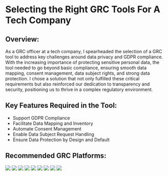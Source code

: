 # Selecting the Right GRC Tools For A Tech Company

<h2>Overview:</h2>
As a GRC officer at a tech company, I spearheaded the selection of a GRC tool to address key challenges around data privacy and GDPR compliance. With the increasing importance of protecting sensitive personal data, the tool needed to go beyond basic compliance, ensuring smooth data mapping, consent management, data subject rights, and strong data protection. I chose a solution that not only fulfilled these critical requirements but also reinforced our dedication to transparency and security, positioning us to thrive in a complex regulatory environment. 
<br />


<h2>Key Features Required in the Tool:</h2>

- Support GDPR Compliance
- Facilitate Data Mapping and Inventory 
- Automate Consent Management
- Enable Data Subject Request Handling
- Ensure Data Protection by Design and Default
  

<h2>Recommended GRC Platforms:</h2>

<a href="https://www.onetrust.com" target="_blank"><img src="https://img.shields.io/badge/-OneTrust-FF0000?&style=for-the-badge&logo=OneTrust&logoColor=white" /></a>
<a href="https://www.trustarc.com" target="_blank"><img src="https://img.shields.io/badge/-TrustArc-FFDAB9?&style=for-the-badge&logo=TrustArc&logoColor=white" /></a>
<a href="https://www.privacyperfect.com" target="_blank"><img src="https://img.shields.io/badge/-PrivacyPerfect-8A2BE2?&style=for-the-badge&logo=PrivacyPerfect&logoColor=white" /></a>
<a href="https://www.bigid.com" target="_blank"><img src="https://img.shields.io/badge/-BigID-FF4500?&style=for-the-badge&logo=BigID&logoColor=white" /></a>
<a href="https://www.collibra.com" target="_blank"><img src="https://img.shields.io/badge/-Collibra-228B22?&style=for-the-badge&logo=Collibra&logoColor=white" /></a>
<a href="https://www.informatica.com" target="_blank"><img src="https://img.shields.io/badge/-Informatica-FFD700?&style=for-the-badge&logo=Informatica&logoColor=white" /></a>
<a href="https://www.cookiebot.com" target="_blank"><img src="https://img.shields.io/badge/-Cookiebot-1E90FF?&style=for-the-badge&logo=Cookiebot&logoColor=white" /></a>
<a href="https://www.datagrail.io" target="_blank"><img src="https://img.shields.io/badge/-DataGrail-DC143C?&style=for-the-badge&logo=DataGrail&logoColor=white" /></a>
<a href="https://www.privacera.com" target="_blank"><img src="https://img.shields.io/badge/-Privacera-008080?&style=for-the-badge&logo=Privacera&logoColor=white" /></a>

